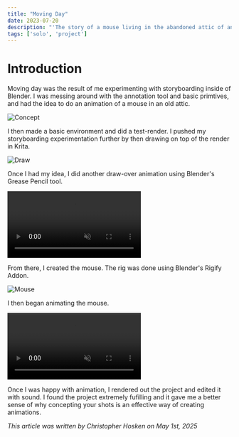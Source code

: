 ```yaml
---
title: "Moving Day"
date: 2023-07-20
description: "'The story of a mouse living in the abandoned attic of an old house.'"
tags: ['solo', 'project']
---
```


# Introduction

Moving day was the result of me experimenting with storyboarding inside of Blender. 
I was messing around with the annotation tool and basic primtives, and had the idea to do an animation of a mouse in an old attic.

![Concept](/blog/movingday/sketch.jpg)

I then made a basic environment and did a test-render. I pushed my storyboarding experimentation further by then drawing on top of the render in Krita.

![Draw](/blog/movingday/paint.jpg)

Once I had my idea, I did another draw-over animation using Blender's Grease Pencil tool.

<div class="video-container">
    <video controls muted>
    <source src="/blog/movingday/0-concept.mp4" type="video/mp4">
    </video>
</div>

From there, I created the mouse. The rig was done using Blender's Rigify Addon.

![Mouse](/blog/movingday/rig.PNG)

I then began animating the mouse.

<div class="video-container">
    <video controls muted>
    <source src="/blog/movingday/6-polish.mp4" type="video/mp4">
    </video>
</div>

Once I was happy with animation, I rendered out the project and edited it with sound. I found the project extremely fufilling and it gave me a better sense of why concepting your shots is an effective way of creating animations.

*This article was written by Christopher Hosken on May 1st, 2025*